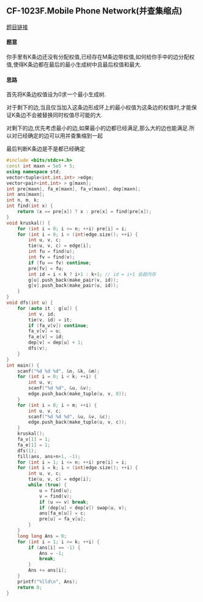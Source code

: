 ## CF-1023F.Mobile Phone Network(并查集缩点)

[题目链接](https://codeforces.com/contest/1023/problem/F)

#### 题意

你手里有K条边还没有分配权值,已经存在M条边带权值,如何给你手中的边分配权值,使得K条边都在最后的最小生成树中且最后权值和最大.



#### 思路

首先将K条边权值设为0求一个最小生成树.

对于剩下的边,当且仅当加入这条边形成环上的最小权值为这条边的权值时,才能保证K条边不会被替换同时权值尽可能的大.

对剩下的边,优先考虑最小的边,如果最小的边都已经满足,那么大的边也能满足.所以对已经确定的边可以用并查集缩到一起

最后判断K条边是不是都已经确定



```cpp
#include <bits/stdc++.h>
const int maxn = 5e5 + 5;
using namespace std;
vector<tuple<int,int,int> >edge;
vector<pair<int,int> > g[maxn];
int pre[maxn], fa_e[maxn], fa_v[maxn], dep[maxn];
int ans[maxn];
int n, m, k;
int find(int x) {
    return (x == pre[x]) ? x : pre[x] = find(pre[x]);
}
void kruskal() {
    for (int i = 0; i <= n; ++i) pre[i] = i;
    for (int i = 0; i < (int)edge.size(); ++i) {
        int u, v, c;
        tie(u, v, c) = edge[i];
        int fu = find(u);
        int fv = find(v);
        if (fu == fv) continue;
        pre[fv] = fu;
        int id = i < k ? i+1 : k+1; // id = i+1 会超内存
        g[u].push_back(make_pair(v, id));
        g[v].push_back(make_pair(u, id));
    }
}
void dfs(int u) {
    for (auto it : g[u]) {
        int v, id;
        tie(v, id) = it;
        if (fa_v[v]) continue;
        fa_v[v] = u;
        fa_e[v] = id;
        dep[v] = dep[u] + 1;
        dfs(v);
    }
}
int main() {
    scanf("%d %d %d", &n, &k, &m);
    for (int i = 0; i < k; ++i) {
        int u, v;
        scanf("%d %d", &u, &v);
        edge.push_back(make_tuple(u, v, 0));
    }
    for (int i = 0; i < m; ++i) {
        int u, v, c;
        scanf("%d %d %d", &u, &v, &c);
        edge.push_back(make_tuple(u, v, c));
    }
    kruskal();
    fa_v[1] = 1;
    fa_e[1] = 1;
    dfs(1);
    fill(ans, ans+n+1, -1);
    for (int i = 1; i <= n; ++i) pre[i] = i;
    for (int i = k; i < (int)edge.size(); ++i) {
        int u, v, c;
        tie(u, v, c) = edge[i];
        while (true) {
            u = find(u);
            v = find(v);
            if (u == v) break;
            if (dep[u] < dep[v]) swap(u, v);
            ans[fa_e[u]] = c;
            pre[u] = fa_v[u];
        }
    } 
    long long Ans = 0;
    for (int i = 1; i <= k; ++i) {
        if (ans[i] == -1) {
            Ans = -1;
            break;
        } 
        Ans += ans[i];
    }
    printf("%lld\n", Ans);
    return 0;
}
```


